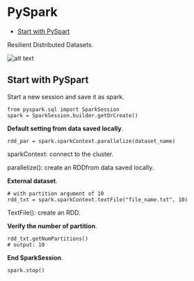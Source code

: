 # PySpark
- [Start with PySpart](#Start-with-PySpart)

Resilient Distributed Datasets.

![alt text](https://github.com/LamPhuocGiau/Data_Engineer/blob/submain/Theories/Images/Resilient-distributed-datasets.png)

## Start with PySpart

Start a new session and save it as spark.

```
from pyspark.sql import SparkSession
spark = SparkSession.builder.getOrCreate()
```

**Default setting from data saved locally**.

```
rdd_par = spark.sparkContext.parallelize(dataset_name)

```
sparkContext: connect to the cluster.

parallelize(): create an RDDfrom data saved locally.

**External dataset**.

```
# with partition argument of 10
rdd_txt = spark.sparkContext.textFile("file_name.txt", 10)
```
TextFile(): create an RDD.

**Verify the number of partition**.

```
rdd_txt.getNumPartitions()
# output: 10
```
**End SparkSession**.

```
spark.stop()
```
